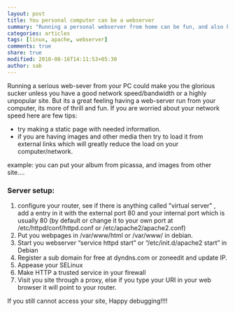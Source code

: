 ```yaml
---
layout: post
title: You personal computer can be a webserver
summary: "Running a personal webserver from home can be fun, and also keep you busy. Know how to do it."
categories: articles
tags: [linux, apache, webserver]
comments: true
share: true
modified: 2010-08-16T14:11:53+05:30
author: sab
---
```


Running a serious web-sever from your PC could make you the glorious sucker
unless you have a good network speed/bandwidth or a highly unpopular site. But
its a great feeling having a web-server run from your computer, its more of
thrill and fun. If you are worried about your network speed here are few tips:

- try making a static page with needed information.
- if you are having images and other media then try to load it from external
  links which will greatly reduce the load on your computer/network.

example: you can put your album from picassa, and images from other site….


### Server setup:

1. configure your router, see if there is anything called "virtual server" , add
   a entry in it with the external port 80 and your internal port which is
   usually 80 (by default or change it to your own port at
   /etc/httpd/conf/httpd.conf or /etc/apache2/apache2.conf)
2. Put you webpages in /var/www/html or /var/www/ in debian.
3. Start you webserver “service httpd start” or “/etc/init.d/apache2 start” in Debian
4. Register a sub domain for free at dyndns.com or zoneedit and update IP.
5. Appease your SELinux
6. Make HTTP a trusted service in your firewall
7. Visit you site through a proxy, else if you type your URI in your web browser
   it will point to your router.

If you still cannot access your site, Happy debugging!!!!
